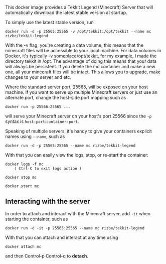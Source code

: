 This docker image provides a Tekkit Legend (Minecraft) Server that will automatically download the latest stable
version at startup.

To simply use the latest stable version, run

    docker run -d -p 25565:25565 -v /opt/tekkit:/opt/tekkit --name mc rizbe/tekkit-legend

With the -v flag, you're creating a data volume, this means that the minecraft files will be
accessible to your local machine. For data volumes in Docker, it's typically
-v someplace/opt/tekkit, for my example, I made the directory tekkit in /opt.
The advantage of doing this means that your data will always be persistent. If you delete the
mc container and make a new one, all your minecraft files will be intact. This allows you to
upgrade, make changes to your server and etc.

Where the standard server port, 25565, will be exposed on your host machine.
If you want to serve up multiple Minecraft servers or just use an alternate port,
change the host-side port mapping such as

    docker run -p 25566:25565 ...

will serve your Minecraft server on your host's port 25566 since the `-p` syntax is
`host-port`:`container-port`.

Speaking of multiple servers, it's handy to give your containers explicit names using `--name`, such as

    docker run -d -p 25565:25565 --name mc rizbe/tekkit-legend

With that you can easily view the logs, stop, or re-start the container:

    docker logs -f mc
        ( Ctrl-C to exit logs action )

    docker stop mc

    docker start mc

## Interacting with the server

In order to attach and interact with the Minecraft server, add `-it` when starting the container, such as

    docker run -d -it -p 25565:25565 --name mc rizbe/tekkit-legend

With that you can attach and interact at any time using

    docker attach mc

and then Control-p Control-q to **detach**.
